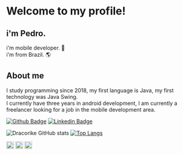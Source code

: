 # Welcome to my profile! 
## i'm Pedro.

i'm mobile developer. 📱    
i'm from Brazil. 🌎  

## About me

I study programming since 2018, my first language is Java, my first technology was Java Swing.  
I currently have three years in android development, I am currently a freelancer looking for a job in the mobile development area.

[![Github Badge](https://img.shields.io/badge/-Github-000?style=flat-square&logo=Github&logoColor=white&link=LINK_GIT)](https://github.com/dracorike) 
[![Linkedin Badge](https://img.shields.io/badge/-LinkedIn-blue?style=flat-square&logo=Linkedin&logoColor=white&link=LINK_LINKEDIN)](https://www.linkedin.com/in/pedro-macêdo-developer/)

![Dracorike GitHub stats](https://github-readme-stats.vercel.app/api?username=Dracorike&theme=merko)
[![Top Langs](https://github-readme-stats.vercel.app/api/top-langs/?username=Dracorike&layout=compact&theme=dark)](https://github.com/Dracorike/github-readme-stats)

<code><img height="20" src="https://img.shields.io/badge/Java-ED8B00?style=for-the-badge&logo=java&logoColor=white"></code>
<code><img height="20" src="https://img.shields.io/badge/Kotlin-0095D5?&style=for-the-badge&logo=kotlin&logoColor=white"></code>
<code><img height="20" src="https://img.shields.io/badge/Android-3DDC84?style=for-the-badge&logo=android&logoColor=white"></code>
